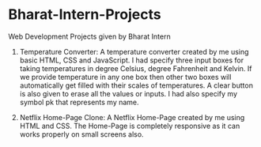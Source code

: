 # Bharat-Intern-Projects

Web Development Projects given by Bharat Intern 

1) Temperature Converter:
   A temperature converter created by me using basic HTML, CSS and JavaScript. I had specify three input boxes for taking temperatures in degree Celsius, degree Fahrenheit and 
   Kelvin. If we provide temperature in any one box then other two boxes will automatically get filled with their scales of temperatures. A clear button is also given to erase 
   all the values or inputs. I had also specify my symbol pk that represents my name.

2) Netflix Home-Page Clone:
   A Netflix Home-Page created by me using HTML and CSS. The Home-Page is completely responsive as it can works properly on small screens also.
